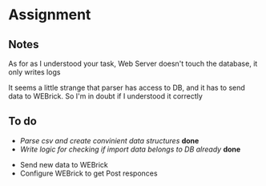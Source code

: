 # Assignment

## Notes

As for as I understood your task, Web Server doesn't touch the database, it only writes logs

It seems a little strange that parser has access to DB, and it has to send data to WEBrick.
So I'm in doubt if I understood it correctly

## To do

+ *Parse csv and create convinient data structures* **done**
+ *Write logic for checking if import data belongs to DB already* **done**
- Send new data to WEBrick
- Configure WEBrick to get Post responces
